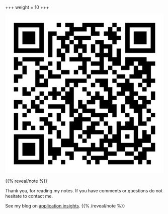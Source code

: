 +++
weight = 10
+++


![QR code to slides](qr-code.png)

{{% reveal/note %}}

Thank you, for reading my notes. If you have comments or questions do not hesitate to contact me.

See my blog on [application insights](https://blog.martdegraaf.nl/tags/application-insights/).
{{% /reveal/note %}}
